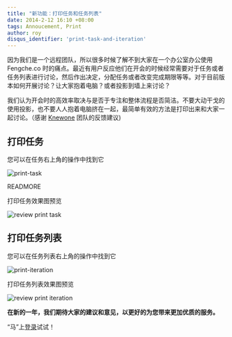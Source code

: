 ```yaml
---
title: "新功能：打印任务和任务列表"
date: 2014-2-12 16:10 +08:00
tags: Annoucement, Print
author: roy
disqus_identifier: 'print-task-and-iteration'
---
```


因为我们是一个远程团队，所以很多时候了解不到大家在一个办公室办公使用 Fengche.co 时的痛点。最近有用户反应他们在开会的时候经常需要对于任务或者任务列表进行讨论，然后作出决定，分配任务或者改变完成期限等等。对于目前版本如何开展讨论？让大家抱着电脑？或者投影到墙上来讨论？

我们认为开会时的高效率取决与是否于专注和整体流程是否简洁。不要大动干戈的使用投影，也不要人人抱着电脑挤在一起，最简单有效的方法是打印出来和大家一起讨论。（感谢 [Knewone](http://knewonw.com) 团队的反馈建议)

## 打印任务

您可以在任务右上角的操作中找到它

![print-task](print-task-and-iteration/print-task.png)

READMORE

打印任务效果图预览

![review print task](print-task-and-iteration/print-task-preview.png)

## 打印任务列表

您可以在任务列表右上角的操作中找到它

![print-iteration](print-task-and-iteration/print-iteration.png)

打印任务列表效果图预览

![review print iteration](print-task-and-iteration/print-iteration-preview.png)

**在新的一年，我们期待大家的建议和意见，以更好的为您带来更加优质的服务。**

“马”上[登录](https://fengche.co)试试！
